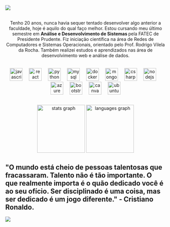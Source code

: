<img src="https://github.com/user-attachments/assets/2cfcfe22-ca78-46c4-a5e2-db238632d844"> <br> <br>

<p style="text-align: center">  Tenho 20 anos, nunca havia sequer tentado desenvolver algo anterior a faculdade, hoje é aquilo do qual faço melhor. Estou cursando meu último semestre em <strong> Análise e Desenvolvimento de Sistemas </strong> pela FATEC de Presidente Prudente. Fiz iniciação científica na área de Redes de Computadores e Sistemas Operacionais, orientado pelo Prof. Rodrigo Vilela da Rocha. Também realizei estudos e aprendizados nas área de desenvolvimento web e análise de dados.
</p> <br>

<div align="center">
  <img src="https://cdn.jsdelivr.net/gh/devicons/devicon/icons/javascript/javascript-original.svg" height="40" alt="javascript logo"  />
  <img width="12" />
  <img src="https://cdn.jsdelivr.net/gh/devicons/devicon/icons/react/react-original.svg" height="40" alt="react logo"  />
  <img width="12" />
  <img src="https://cdn.jsdelivr.net/gh/devicons/devicon/icons/python/python-original.svg" height="40" alt="python logo"  />
  <img width="12" />
  <img src="https://cdn.jsdelivr.net/gh/devicons/devicon/icons/mysql/mysql-original.svg" height="40" alt="mysql logo"  />
  <img width="12" />
  <img src="https://cdn.jsdelivr.net/gh/devicons/devicon/icons/docker/docker-original.svg" height="40" alt="docker logo"  />
  <img width="12" />
  <img src="https://cdn.jsdelivr.net/gh/devicons/devicon/icons/mongodb/mongodb-original.svg" height="40" alt="mongodb logo"  />
  <img width="12" />
  <img src="https://cdn.jsdelivr.net/gh/devicons/devicon/icons/csharp/csharp-original.svg" height="40" alt="csharp logo"  />
  <img width="12" />
  <img src="https://cdn.jsdelivr.net/gh/devicons/devicon/icons/nodejs/nodejs-original.svg" height="40" alt="nodejs logo"  />
  <img width="12" />
  <img src="https://cdn.jsdelivr.net/gh/devicons/devicon/icons/azure/azure-original.svg" height="40" alt="azure logo"  />
  <img width="12" />
  <img src="https://cdn.jsdelivr.net/gh/devicons/devicon/icons/bootstrap/bootstrap-original.svg" height="40" alt="bootstrap logo"  />
  <img width="12" />
  <img src="https://cdn.jsdelivr.net/gh/devicons/devicon/icons/canva/canva-original.svg" height="40" alt="canva logo"  />
  <img width="12" />
  <img src="https://cdn.jsdelivr.net/gh/devicons/devicon/icons/ubuntu/ubuntu-plain.svg" height="40" alt="ubuntu logo"  />
</div>

##

<div align="center">
  <img src="https://github-readme-stats.vercel.app/api?username=GabrielZocFavarin&hide_title=false&hide_rank=false&show_icons=true&include_all_commits=true&count_private=true&disable_animations=false&theme=gruvbox&locale=en&hide_border=false&order=1" height="150" alt="stats graph"  />
  <img src="https://github-readme-stats.vercel.app/api/top-langs?username=GabrielZocFavarin&locale=en&hide_title=false&layout=compact&card_width=320&langs_count=5&theme=dracula&hide_border=false&order=2" height="150" alt="languages graph"  />
</div>

###


## "O mundo está cheio de pessoas talentosas que fracassaram. Talento não é tão importante. O que realmente importa é o quão dedicado você é ao seu ofício. Ser disciplinado é uma coisa, mas ser dedicado é um jogo diferente." - Cristiano Ronaldo.

<img src="https://media.bleacherreport.com/w_768,h_512,c_fill/br-img-slides/004/242/743/610040825fa2f911b7cde381b87299e8_crop_exact.jpg">
